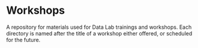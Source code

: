 # Workshops
A repository for materials used for Data Lab trainings and workshops. Each directory is named after the title of a workshop either offered, or scheduled for the future.

